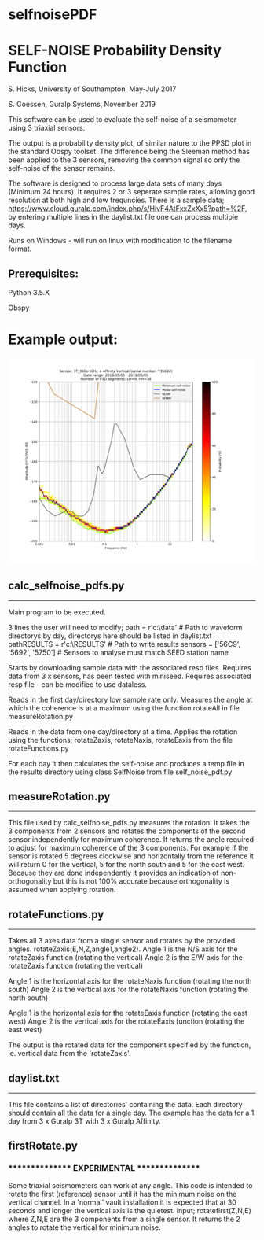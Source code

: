 # selfnoisePDF
# SELF-NOISE Probability Density Function

S. Hicks, University of Southampton, May-July 2017

S. Goessen, Guralp Systems, November 2019

This software can be used to evaluate the self-noise of a seismometer using 3 triaxial sensors.

The output is a probability density plot, of similar nature to the PPSD plot in the standard Obspy toolset. The difference being the Sleeman method has been applied to the 3 sensors, removing the common signal so only the self-noise of the sensor remains.

The software is designed to process large data sets of many days (Minimum 24 hours). It requires 2 or 3 seperate sample rates, allowing good resolution at both high and low frequncies.
There is a sample data; https://www.cloud.guralp.com/index.php/s/HivF4AtFxxZxXx5?path=%2F, by entering multiple lines in the daylist.txt file one can process multiple days.

Runs on Windows - will run on linux with modification to the filename format.

## Prerequisites:

Python 3.5.X

Obspy

# Example output:
![Example output](https://raw.githubusercontent.com/sgoessen/selfnoisePDF/master/3T_360s-50Hz%20%2B%20Affinity%20Vertical_5692_20190505_20190505.png)

## calc_selfnoise_pdfs.py
**********************

Main program to be executed.

3 lines the user will need to modify;
path = r'c:\data' 		# Path to waveform directorys by day, directorys here should be listed in daylist.txt
pathRESULTS = r'c:\RESULTS' 	# Path to write results
sensors = ['56C9', '5692', '5750'] # Sensors to analyse must match SEED station name

Starts by downloading sample data with the associated resp files.
Requires data from 3 x sensors, has been tested with miniseed. Requires associated resp file - can be modified to use dataless.

Reads in the first day/directory low sample rate only. Measures the angle at which the coherence is at a maximum using the function rotateAll in file measureRotation.py

Reads in the data from one day/directory at a time. Applies the rotation using the functions; rotateZaxis, rotateNaxis, rotateEaxis from the file rotateFunctions.py

For each day it then calculates the self-noise and produces a temp file in the results directory using class SelfNoise from file self_noise_pdf.py



## measureRotation.py
******************
This file used by calc_selfnoise_pdfs.py measures the rotation.
It takes the 3 components from 2 sensors and rotates the components of the second sensor independently for maximum coherence.
It returns the angle required to adjust for maximum coherence of the 3 components.
For example if the sensor is rotated 5 degrees clockwise and horizontally from the reference it will return 0 for the vertical, 5 for the north south and 5 for the east west.
Because they are done independently it provides an indication of non-orthogonality but this is not 100% accurate because orthogonality is assumed when applying rotation.


## rotateFunctions.py
******************
Takes all 3 axes data from a single sensor and rotates by the provided angles.
rotateZaxis(E,N,Z,angle1,angle2).
Angle 1 is the N/S axis for the rotateZaxis function (rotating the vertical)
Angle 2 is the E/W axis for the rotateZaxis function (rotating the vertical)

Angle 1 is the horizontal axis for the rotateNaxis function (rotating the north south)
Angle 2 is the vertical axis for the rotateNaxis function (rotating the north south)

Angle 1 is the horizontal axis for the rotateEaxis function (rotating the east west)
Angle 2 is the vertical axis for the rotateEaxis function (rotating the east west)

The output is the rotated data for the component specified by the function, ie. vertical data from the 'rotateZaxis'.


## daylist.txt
***********
This file contains a list of directories’ containing the data. Each directory should contain all the data for a single day. The example has the data for a 1 day from 3 x Guralp 3T with 3 x Guralp Affinity.


## firstRotate.py
### ************** EXPERIMENTAL **************  
Some triaxial seismometers can work at any angle. This code is intended to rotate the first (reference) sensor until it has the minimum noise on the vertical channel.
In a 'normal' vault installation it is expected that at 30 seconds and longer the vertical axis is the quietest.
input; rotatefirst(Z,N,E) where Z,N,E are the 3 components from a single sensor.
It returns the 2 angles to rotate the vertical for minimum noise.







